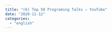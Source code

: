 ```yaml
---
title: "(6) Top 50 Programing Talks – YouTube"
date: "2020-11-12"
categories: 
  - "english"
---
```



